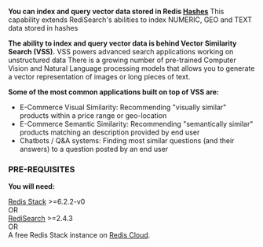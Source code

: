 **You can index and query vector data stored in Redis [Hashes](https://redis.io/topics/data-types#hashes)**  This capability extends RediSearch's abilities to index NUMERIC, GEO and TEXT data stored in hashes

**The ability to index and query vector data is behind Vector Similarity Search (VSS).** VSS powers advanced search applications working on unstructured data There is a growing number of pre-trained Computer Vision and Natural Language processing models  that allows you to generate a vector representation of images or long pieces of text. 

**Some of the most common applications built on top of VSS are:**
* E-Commerce Visual Similarity: Recommending "visually similar" products within a price range or geo-location
* E-Commerce Semantic Similarity: Recommending "semantically similar" products matching an description provided by end user
* Chatbots / Q&A systems: Finding most similar questions (and their answers) to a question posted by an end user


### PRE-REQUISITES
**You will need:**

[Redis Stack](https://redis.io/download) >=6.2.2-v0 \
OR \
[RediSearch](https://oss.redis.com/redisearch/) >=2.4.3 \
OR \
A free Redis Stack instance on [Redis Cloud](https://redis.com/try-free/?utm_source=redis\&utm_medium=app\&utm_campaign=redisinsight_vecsim_guide).